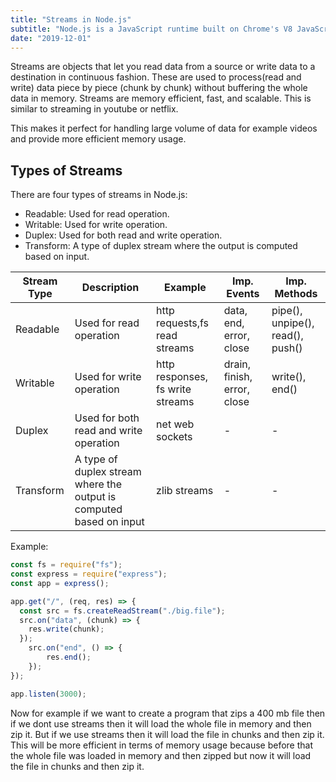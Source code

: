 ```yaml
---
title: "Streams in Node.js"
subtitle: "Node.js is a JavaScript runtime built on Chrome's V8 JavaScript engine."
date: "2019-12-01"
---
```


Streams are objects that let you read data from a source or write data to a destination in continuous fashion. These are used to process(read and write) data piece by piece (chunk by chunk) without buffering the whole data in memory. Streams are memory efficient, fast, and scalable. This is similar to streaming in youtube or netflix. 

This makes it perfect for handling large volume of data for example videos and provide more efficient memory usage.

## Types of Streams

There are four types of streams in Node.js:

- Readable: Used for read operation.
- Writable: Used for write operation.
- Duplex: Used for both read and write operation.
- Transform: A type of duplex stream where the output is computed based on input.

| Stream Type | Description | Example | Imp. Events | Imp. Methods |
| ----------- | ----------- | ------- | ----------- | ------------ |
| Readable | Used for read operation | http requests,fs read streams | data, end, error, close | pipe(), unpipe(), read(), push() |
| Writable | Used for write operation | http responses, fs write streams | drain, finish, error, close | write(), end() |
| Duplex | Used for both read and write operation | net web sockets | - | - |
| Transform | A type of duplex stream where the output is computed based on input | zlib streams | - | - |


Example:

```javascript
const fs = require("fs");
const express = require("express");
const app = express();

app.get("/", (req, res) => {
  const src = fs.createReadStream("./big.file");
  src.on("data", (chunk) => {
    res.write(chunk);
  });
    src.on("end", () => {
        res.end();
    });
});

app.listen(3000);
```

Now for example if we want to create a program that zips a 400 mb file then if we dont use streams then it will load the whole file in memory and then zip it. But if we use streams then it will load the file in chunks and then zip it. This will be more efficient in terms of memory usage because before that the whole file was loaded in memory and then zipped but now it will load the file in chunks and then zip it.

